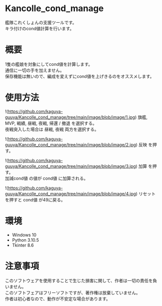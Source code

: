 # Kancolle_cond_manage
艦隊これくしょんの支援ツールです。<br>
キラ付けのcond値計算を行います。



# 概要
1隻の艦娘を対象にしてcond値を計算します。<br>
通信に一切の手を加えません。<br>
保存機能は無いので、編成を変えずにcond値を上げきるのをオススメします。



# 使用方法
!(https://github.com/kaguya-guuya/Kancolle_cond_manage/tree/main/image/blob/image/1.jpg)
旗艦, MVP, 戦績, 昼戦, 夜戦, 帰還 / 撤退 を選択する。<br>
夜戦突入した場合は 昼戦, 夜戦 両方を選択する。

!(https://github.com/kaguya-guuya/Kancolle_cond_manage/tree/main/image/blob/image/2.jpg)
反映 を押す。

!(https://github.com/kaguya-guuya/Kancolle_cond_manage/tree/main/image/blob/image/3.jpg)
加算 を押す。<br>
加減cond値 の値が cond値 に加算される。

!(https://github.com/kaguya-guuya/Kancolle_cond_manage/tree/main/image/blob/image/4.jpg)
リセット を押すと cond値 が49に戻る。



# 環境
- Windows 10
- Python 3.10.5
- Tkinter 8.6



# 注意事項
このソフトウェアを使用することで生じた損害に関して、作者は一切の責任を負いません。<br>
このソフトフェアはフリーソフトですが、著作権は放棄していません。<br>
作者は初心者なので、動作が不安定な場合があります。